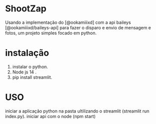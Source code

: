 # ShootZap

Usando a implementação do [@ookamiiixd] com a api baileys [@ookamiiixd/baileys-api] para fazer o disparo e envio de mensagem e fotos, um projeto simples focado em python.

# instalação 
1. instalar o python.
2. Node js 14 .
3. pip install streamlit.

# USO
iniciar a aplicação python na pasta ultilizando o streamlit (streamlit run index.py).
iniciar api com o node (npm start)
